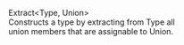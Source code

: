 Extract<Type, Union>  
Constructs a type by extracting from Type all  
union members that are assignable to Union.  
